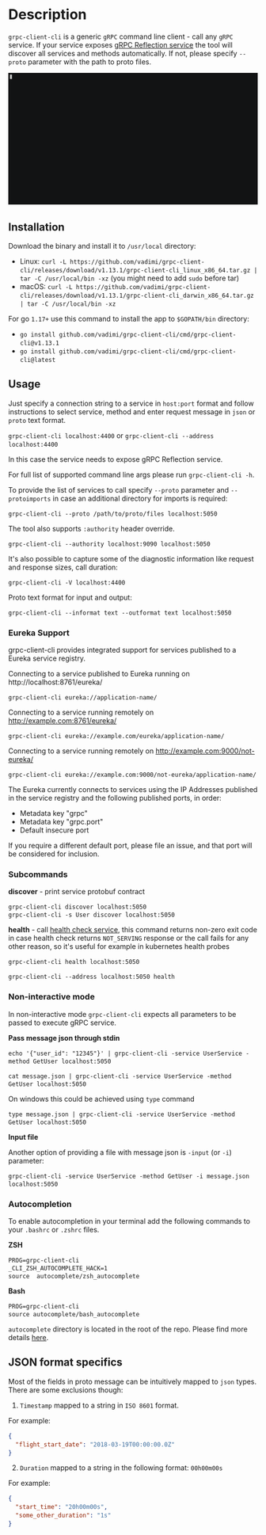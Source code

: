 # Description

`grpc-client-cli` is a generic `gRPC` command line client - call any `gRPC` service. If your service exposes [gRPC Reflection service](https://github.com/grpc/grpc-proto/blob/master/grpc/reflection/v1/reflection.proto) the tool will discover all services and methods automatically. If not, please specify `--proto` parameter with the path to proto files.

![](images/demo.gif)

## Installation

Download the binary and install it to `/usr/local` directory:

- Linux: `curl -L https://github.com/vadimi/grpc-client-cli/releases/download/v1.13.1/grpc-client-cli_linux_x86_64.tar.gz | tar -C /usr/local/bin -xz` (you might need to add `sudo` before tar)
- macOS: `curl -L https://github.com/vadimi/grpc-client-cli/releases/download/v1.13.1/grpc-client-cli_darwin_x86_64.tar.gz | tar -C /usr/local/bin -xz`

For go `1.17+` use this command to install the app to `$GOPATH/bin` directory:

- `go install github.com/vadimi/grpc-client-cli/cmd/grpc-client-cli@v1.13.1`
- `go install github.com/vadimi/grpc-client-cli/cmd/grpc-client-cli@latest`

## Usage

Just specify a connection string to a service in `host:port` format and follow instructions to select service, method and enter request message in `json` or `proto` text format.

`grpc-client-cli localhost:4400` or `grpc-client-cli --address localhost:4400`

In this case the service needs to expose gRPC Reflection service.

For full list of supported command line args please run `grpc-client-cli -h`.

To provide the list of services to call specify `--proto` parameter and `--protoimports` in case an additional directory for imports is required:

```
grpc-client-cli --proto /path/to/proto/files localhost:5050
```

The tool also supports `:authority` header override.

```
grpc-client-cli --authority localhost:9090 localhost:5050
```

It's also possible to capture some of the diagnostic information like request and response sizes, call duration:

```
grpc-client-cli -V localhost:4400
```

Proto text format for input and output:

```
grpc-client-cli --informat text --outformat text localhost:5050
```

### Eureka Support

grpc-client-cli provides integrated support for services published to a Eureka service registry.

Connecting to a service published to Eureka running on http://localhost:8761/eureka/

```
grpc-client-cli eureka://application-name/
```

Connecting to a service running remotely on http://example.com:8761/eureka/

```
grpc-client-cli eureka://example.com/eureka/application-name/
```

Connecting to a service running remotely on http://example.com:9000/not-eureka/

```
grpc-client-cli eureka://example.com:9000/not-eureka/application-name/
```

The Eureka currently connects to services using the IP Addresses published in the service registry and the following published ports, in order:

- Metadata key "grpc"
- Metadata key "grpc.port"
- Default insecure port

If you require a different default port, please file an issue, and that port will be considered for inclusion.

### Subcommands

**discover** - print service protobuf contract

```
grpc-client-cli discover localhost:5050
grpc-client-cli -s User discover localhost:5050
```

**health** - call [health check service](https://github.com/grpc/grpc-proto/blob/master/grpc/health/v1/health.proto), this command returns non-zero exit code in case health check returns `NOT_SERVING` response or the call fails for any other reason, so it's useful for example in kubernetes health probes

```
grpc-client-cli health localhost:5050
```

```
grpc-client-cli --address localhost:5050 health
```

### Non-interactive mode

In non-interactive mode `grpc-client-cli` expects all parameters to be passed to execute gRPC service.

**Pass message json through stdin**

```
echo '{"user_id": "12345"}' | grpc-client-cli -service UserService -method GetUser localhost:5050
```

```
cat message.json | grpc-client-cli -service UserService -method GetUser localhost:5050
```

On windows this could be achieved using `type` command

```
type message.json | grpc-client-cli -service UserService -method GetUser localhost:5050
```

**Input file**

Another option of providing a file with message json is `-input` (or `-i`) parameter:

```
grpc-client-cli -service UserService -method GetUser -i message.json localhost:5050
```

### Autocompletion

To enable autocompletion in your terminal add the following commands to your `.bashrc` or `.zshrc` files.

**ZSH**

```
PROG=grpc-client-cli
_CLI_ZSH_AUTOCOMPLETE_HACK=1
source  autocomplete/zsh_autocomplete
```

**Bash**

```
PROG=grpc-client-cli
source autocomplete/bash_autocomplete
```

`autocomplete` directory is located in the root of the repo. Please find more details [here](https://github.com/urfave/cli/blob/master/docs/v2/manual.md#bash-completion).

## JSON format specifics

Most of the fields in proto message can be intuitively mapped to `json` types. There are some exclusions though:

1. `Timestamp` mapped to a string in `ISO 8601` format.

For example:

```json
{
  "flight_start_date": "2018-03-19T00:00:00.0Z"
}
```

2. `Duration` mapped to a string in the following format: `00h00m00s`

For example:

```json
{
  "start_time": "20h00m00s",
  "some_other_duration": "1s"
}
```
